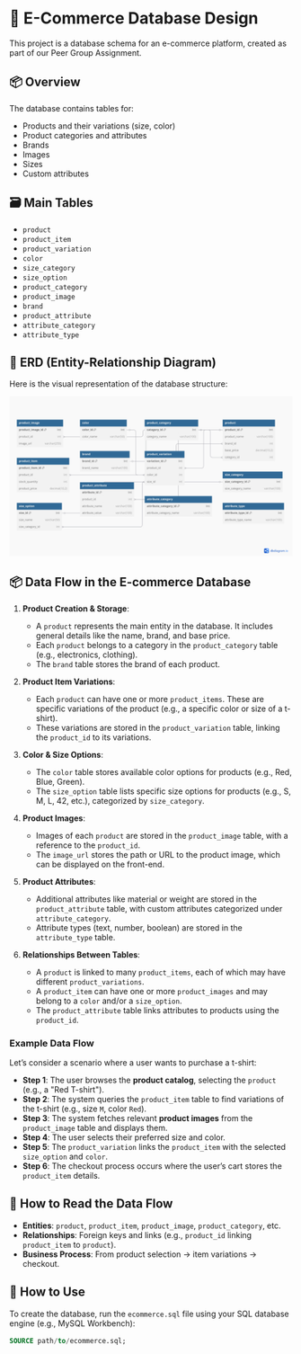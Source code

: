 # 🛒 E-Commerce Database Design

This project is a database schema for an e-commerce platform, created as part of our Peer Group Assignment.

## 📦 Overview

The database contains tables for:
- Products and their variations (size, color)
- Product categories and attributes
- Brands
- Images
- Sizes
- Custom attributes

## 🗃️ Main Tables

- `product`
- `product_item`
- `product_variation`
- `color`
- `size_category`
- `size_option`
- `product_category`
- `product_image`
- `brand`
- `product_attribute`
- `attribute_category`
- `attribute_type`

## 🧠 ERD (Entity-Relationship Diagram)

Here is the visual representation of the database structure:

![ERD](ERD_page-0001.jpg)  

## 📦 Data Flow in the E-commerce Database

1. **Product Creation & Storage**:
   - A `product` represents the main entity in the database. It includes general details like the name, brand, and base price.
   - Each `product` belongs to a category in the `product_category` table (e.g., electronics, clothing).
   - The `brand` table stores the brand of each product.

2. **Product Item Variations**:
   - Each `product` can have one or more `product_items`. These are specific variations of the product (e.g., a specific color or size of a t-shirt).
   - These variations are stored in the `product_variation` table, linking the `product_id` to its variations.
   
3. **Color & Size Options**:
   - The `color` table stores available color options for products (e.g., Red, Blue, Green).
   - The `size_option` table lists specific size options for products (e.g., S, M, L, 42, etc.), categorized by `size_category`.

4. **Product Images**:
   - Images of each `product` are stored in the `product_image` table, with a reference to the `product_id`.
   - The `image_url` stores the path or URL to the product image, which can be displayed on the front-end.

5. **Product Attributes**:
   - Additional attributes like material or weight are stored in the `product_attribute` table, with custom attributes categorized under `attribute_category`.
   - Attribute types (text, number, boolean) are stored in the `attribute_type` table.

6. **Relationships Between Tables**:
   - A `product` is linked to many `product_items`, each of which may have different `product_variations`.
   - A `product_item` can have one or more `product_images` and may belong to a `color` and/or a `size_option`.
   - The `product_attribute` table links attributes to products using the `product_id`.

### Example Data Flow

Let’s consider a scenario where a user wants to purchase a t-shirt:

- **Step 1**: The user browses the **product catalog**, selecting the `product` (e.g., a "Red T-shirt").
- **Step 2**: The system queries the `product_item` table to find variations of the t-shirt (e.g., size `M`, color `Red`).
- **Step 3**: The system fetches relevant **product images** from the `product_image` table and displays them.
- **Step 4**: The user selects their preferred size and color.
- **Step 5**: The `product_variation` links the `product_item` with the selected `size_option` and `color`.
- **Step 6**: The checkout process occurs where the user’s cart stores the `product_item` details.

## 📄 How to Read the Data Flow

- **Entities**: `product`, `product_item`, `product_image`, `product_category`, etc.
- **Relationships**: Foreign keys and links (e.g., `product_id` linking `product_item` to `product`).
- **Business Process**: From product selection → item variations → checkout.


## 📂 How to Use

To create the database, run the `ecommerce.sql` file using your SQL database engine (e.g., MySQL Workbench):

```sql
SOURCE path/to/ecommerce.sql;
